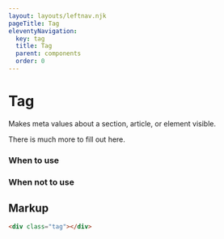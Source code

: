 ```yaml
---
layout: layouts/leftnav.njk
pageTitle: Tag
eleventyNavigation:
  key: tag
  title: Tag
  parent: components
  order: 0
---
```


# Tag

<p class="lead">Makes meta values about a section, article, or element visible.</p> 

There is much more to fill out here.

### When to use


### When not to use


## Markup


``` html 
<div class="tag"></div>
```

